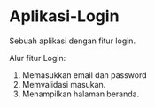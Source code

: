 # Aplikasi-Login
Sebuah aplikasi dengan fitur login.

Alur fitur Login:
1. Memasukkan email dan password
2. Memvalidasi masukan.
3. Menampilkan halaman beranda.
